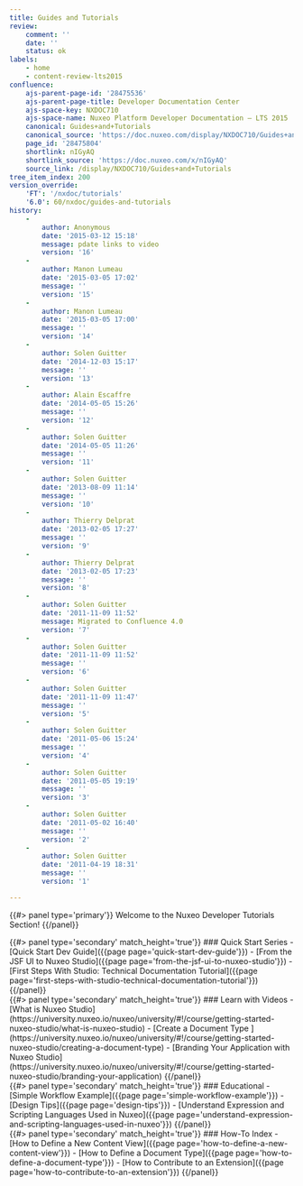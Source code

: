 ```yaml
---
title: Guides and Tutorials
review:
    comment: ''
    date: ''
    status: ok
labels:
    - home
    - content-review-lts2015
confluence:
    ajs-parent-page-id: '28475536'
    ajs-parent-page-title: Developer Documentation Center
    ajs-space-key: NXDOC710
    ajs-space-name: Nuxeo Platform Developer Documentation — LTS 2015
    canonical: Guides+and+Tutorials
    canonical_source: 'https://doc.nuxeo.com/display/NXDOC710/Guides+and+Tutorials'
    page_id: '28475804'
    shortlink: nIGyAQ
    shortlink_source: 'https://doc.nuxeo.com/x/nIGyAQ'
    source_link: /display/NXDOC710/Guides+and+Tutorials
tree_item_index: 200
version_override:
    'FT': '/nxdoc/tutorials'
    '6.0': 60/nxdoc/guides-and-tutorials
history:
    -
        author: Anonymous
        date: '2015-03-12 15:18'
        message: pdate links to video
        version: '16'
    -
        author: Manon Lumeau
        date: '2015-03-05 17:02'
        message: ''
        version: '15'
    -
        author: Manon Lumeau
        date: '2015-03-05 17:00'
        message: ''
        version: '14'
    -
        author: Solen Guitter
        date: '2014-12-03 15:17'
        message: ''
        version: '13'
    -
        author: Alain Escaffre
        date: '2014-05-05 15:26'
        message: ''
        version: '12'
    -
        author: Solen Guitter
        date: '2014-05-05 11:26'
        message: ''
        version: '11'
    -
        author: Solen Guitter
        date: '2013-08-09 11:14'
        message: ''
        version: '10'
    -
        author: Thierry Delprat
        date: '2013-02-05 17:27'
        message: ''
        version: '9'
    -
        author: Thierry Delprat
        date: '2013-02-05 17:23'
        message: ''
        version: '8'
    -
        author: Solen Guitter
        date: '2011-11-09 11:52'
        message: Migrated to Confluence 4.0
        version: '7'
    -
        author: Solen Guitter
        date: '2011-11-09 11:52'
        message: ''
        version: '6'
    -
        author: Solen Guitter
        date: '2011-11-09 11:47'
        message: ''
        version: '5'
    -
        author: Solen Guitter
        date: '2011-05-06 15:24'
        message: ''
        version: '4'
    -
        author: Solen Guitter
        date: '2011-05-05 19:19'
        message: ''
        version: '3'
    -
        author: Solen Guitter
        date: '2011-05-02 16:40'
        message: ''
        version: '2'
    -
        author: Solen Guitter
        date: '2011-04-19 18:31'
        message: ''
        version: '1'

---
```

{{#> panel type='primary'}}
Welcome to the Nuxeo Developer Tutorials Section!
{{/panel}}

<div class="row" data-equalizer data-equalize-on="medium"><div class="column medium-6">
{{#> panel type='secondary' match_height='true'}}
### Quick Start Series
- [Quick Start Dev Guide]({{page page='quick-start-dev-guide'}})
- [From the JSF UI to Nuxeo Studio]({{page page='from-the-jsf-ui-to-nuxeo-studio'}})
- [First Steps With Studio: Technical Documentation Tutorial]({{page page='first-steps-with-studio-technical-documentation-tutorial'}})
{{/panel}}
</div>

<div class="column medium-6">
{{#> panel type='secondary' match_height='true'}}
### Learn with Videos
- [What is Nuxeo Studio](https://university.nuxeo.io/nuxeo/university/#!/course/getting-started-nuxeo-studio/what-is-nuxeo-studio)
- [Create a Document Type ](https://university.nuxeo.io/nuxeo/university/#!/course/getting-started-nuxeo-studio/creating-a-document-type)
- [Branding Your Application with Nuxeo Studio](https://university.nuxeo.io/nuxeo/university/#!/course/getting-started-nuxeo-studio/branding-your-application)
{{/panel}}
</div>
</div>

<div class="row" data-equalizer data-equalize-on="medium">
<div class="column medium-6">
{{#> panel type='secondary' match_height='true'}}
### Educational
- [Simple Workflow Example]({{page page='simple-workflow-example'}})
- [Design Tips]({{page page='design-tips'}})
- [Understand Expression and Scripting Languages Used in Nuxeo]({{page page='understand-expression-and-scripting-languages-used-in-nuxeo'}})
{{/panel}}
</div>

<div class="column medium-6">
{{#> panel type='secondary' match_height='true'}}
### How-To Index
- [How to Define a New Content View]({{page page='how-to-define-a-new-content-view'}})
- [How to Define a Document Type]({{page page='how-to-define-a-document-type'}})
- [How to Contribute to an Extension]({{page page='how-to-contribute-to-an-extension'}})
{{/panel}}</div></div>
